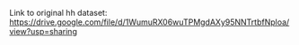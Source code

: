 Link to original hh dataset: https://drive.google.com/file/d/1WumuRX06wuTPMgdAXy95NNTrtbfNploa/view?usp=sharing
